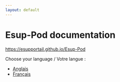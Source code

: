```yaml
---
layout: default
---
```


# Esup-Pod documentation

<https://esupportail.github.io/Esup-Pod>

Choose your language / Votre langue :

* [Anglais](index_en)
* [Français](index_fr)
